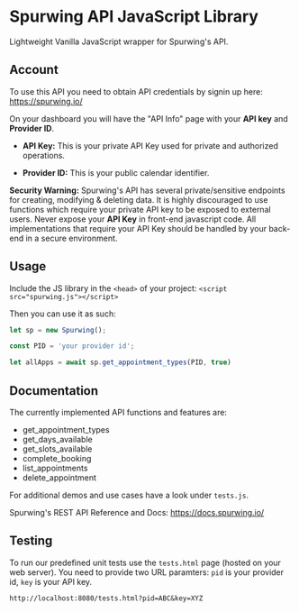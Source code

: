 # Spurwing API JavaScript Library

Lightweight Vanilla JavaScript wrapper for Spurwing's API.

## Account
To use this API you need to obtain API credentials by signin up here: https://spurwing.io/

On your dashboard you will have the "API Info" page with your **API key** and **Provider ID**.

- **API Key:** This is your private API Key used for private and authorized operations.

- **Provider ID:** This is your public calendar identifier.

**Security Warning:** Spurwing's API has several private/sensitive endpoints for creating, modifying & deleting data. It is highly discouraged to use functions which require your private API key to be exposed to external users. Never expose your **API Key** in front-end javascript code. All implementations that require your API Key should be handled by your back-end in a secure environment.

## Usage
Include the JS library in the `<head>` of your project:
`<script src="spurwing.js"></script>`

Then you can use it as such:
```js
let sp = new Spurwing();

const PID = 'your provider id';

let allApps = await sp.get_appointment_types(PID, true)

```
## Documentation

The currently implemented API functions and features are:

- get_appointment_types
- get_days_available
- get_slots_available
- complete_booking
- list_appointments
- delete_appointment

For additional demos and use cases have a look under `tests.js`.

Spurwing's REST API Reference and Docs: https://docs.spurwing.io/

## Testing
To run our predefined unit tests use the `tests.html` page (hosted on your web server).
You need to provide two URL paramters: `pid` is your provider id, `key` is your API key.

```
http://localhost:8080/tests.html?pid=ABC&key=XYZ
```
